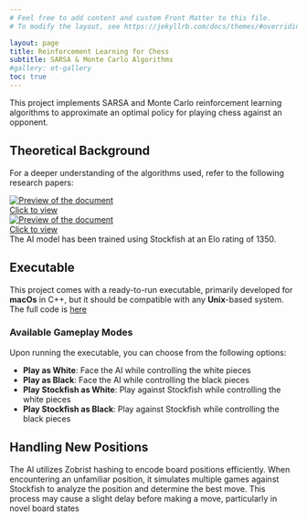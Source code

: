 ```yaml
---
# Feel free to add content and custom Front Matter to this file.
# To modify the layout, see https://jekyllrb.com/docs/themes/#overriding-theme-defaults

layout: page
title: Reinforcement Learning for Chess
subtitle: SARSA & Monte Carlo Algorithms
#gallery: ot-gallery
toc: true
---
```



This project implements SARSA and Monte Carlo reinforcement learning algorithms to approximate an optimal policy for playing chess against an opponent.

## Theoretical Background
For a deeper understanding of the algorithms used, refer to the following research papers:

<div markdown="0">
  <a href="https://arxiv.org/pdf/1902.02234">
    <div class="preview-container">
      <img src="{{ site.baseurl }}/assets/thumbnails/SARSA_thumbnail.PNG" alt="Preview of the document"/>
      <div class="hover-effect">Click to view</div>
    </div>
  </a>
</div>

<div markdown="0">
  <a href="https://arxiv.org/pdf/2206.12674">
    <div class="preview-container">
      <img src="{{ site.baseurl }}/assets/thumbnails/MC_thumbnail.PNG" alt="Preview of the document"/>
      <div class="hover-effect">Click to view</div>
    </div>
  </a>
</div>
The AI model has been trained using Stockfish at an Elo rating of 1350.

## Executable

This project comes with a ready-to-run executable, primarily developed for **macOs** in C++, but it should be compatible with any **Unix**-based system.
The full code is [here](https://github.com/Aser97/Chess.git)

### Available Gameplay Modes
Upon running the executable, you can choose from the following options:

- **Play as White**: Face the AI while controlling the white pieces
- **Play as Black**: Face the AI while controlling the black pieces
- **Play Stockfish as White**: Play against Stockfish while controlling the white pieces
- **Play Stockfish as Black**: Play against Stockfish while controlling the black pieces

## Handling New Positions
The AI utilizes Zobrist hashing to encode board positions efficiently. When encountering an unfamiliar position, it simulates multiple games against Stockfish to analyze the position and determine the best move. This process may cause a slight delay before making a move, particularly in novel board states
